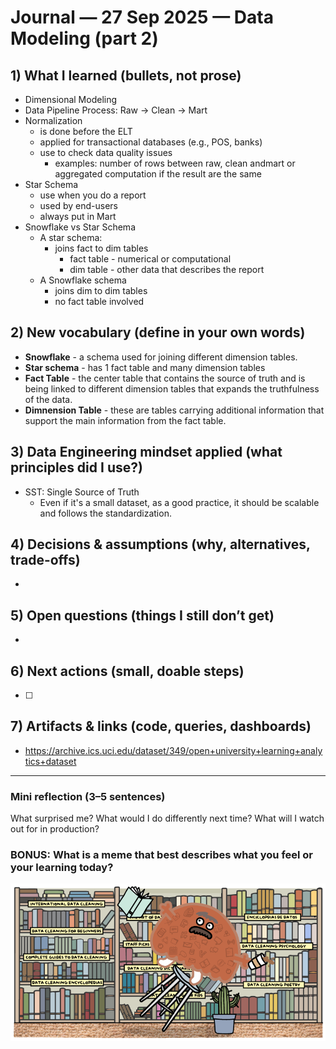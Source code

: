 # Journal — 27 Sep 2025 — Data Modeling (part 2)

## 1) What I learned (bullets, not prose)
- Dimensional Modeling
- Data Pipeline Process: Raw -> Clean -> Mart
- Normalization 
    * is done before the ELT
    * applied for transactional databases (e.g., POS, banks)
    * use to check data quality issues 
        * examples: number of rows between raw, clean andmart or aggregated computation if the result are the same
- Star Schema
    * use when you do a report
    * used by end-users
    * always put in Mart
- Snowflake vs Star Schema
    * A star schema: 
        * joins fact to dim tables
            * fact table - numerical or computational
            * dim table - other data that describes the report
    * A Snowflake schema
        * joins dim to dim tables
        * no fact table involved

## 2) New vocabulary (define in your own words)
- **Snowflake** - a schema used for joining different dimension tables.
- **Star schema** - has 1 fact table and many dimension tables
- **Fact Table** - the center table that contains the source of truth and is being linked to different dimension tables that expands the truthfulness of the data.
- **Dimnension Table** - these are tables carrying additional information that support the main information from the fact table.

## 3) Data Engineering mindset applied (what principles did I use?)
- SST: Single Source of Truth
    * Even if it's a small dataset, as a good practice, it should be scalable and follows the standardization.

## 4) Decisions & assumptions (why, alternatives, trade-offs)
- 

## 5) Open questions (things I still don’t get)
- 

## 6) Next actions (small, doable steps)
- [ ] 

## 7) Artifacts & links (code, queries, dashboards)
- https://archive.ics.uci.edu/dataset/349/open+university+learning+analytics+dataset 

---

### Mini reflection (3–5 sentences)
What surprised me? What would I do differently next time? What will I watch out for in production?

### BONUS: What is a meme that best describes what you feel or your learning today?

![Alt text](../assets/data_clean.webp "When you think your schema is clean, but the data starts misbehaving")